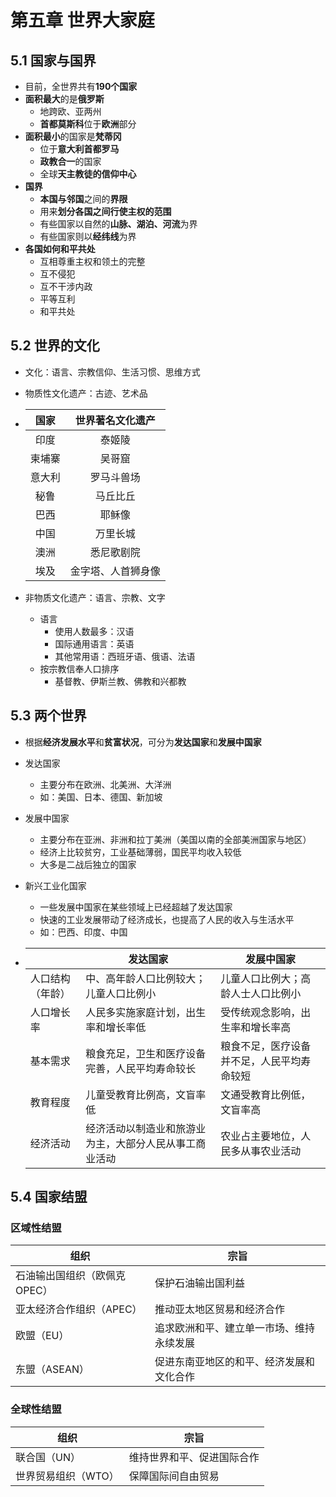 # 第五章 世界大家庭

## 5.1 国家与国界

- 目前，全世界共有**190个国家**
- **面积最大**的是**俄罗斯**
  - 地跨欧、亚两州
  - **首都莫斯科**位于**欧洲**部分
- **面积最小**的国家是**梵蒂冈**
  - 位于**意大利首都罗马**
  - **政教合一**的国家
  - 全球**天主教徒的信仰中心**
- **国界**
  - **本国与邻国**之间的**界限**
  - 用来**划分各国之间行使主权的范围**
  - 有些国家以自然的**山脉、湖泊、河流**为界
  - 有些国家则以**经纬线**为界
- **各国如何和平共处**
  - 互相尊重主权和领土的完整
  - 互不侵犯
  - 互不干涉内政
  - 平等互利
  - 和平共处

## 5.2 世界的文化

- 文化：语言、宗教信仰、生活习惯、思维方式

- 物质性文化遗产：古迹、艺术品

- |  国家  |  世界著名文化遗产  |
  | :----: | :----------------: |
  |  印度  |       泰姬陵       |
  | 柬埔寨 |       吴哥窟       |
  | 意大利 |     罗马斗兽场     |
  |  秘鲁  |      马丘比丘      |
  |  巴西  |       耶稣像       |
  |  中国  |      万里长城      |
  |  澳洲  |     悉尼歌剧院     |
  |  埃及  | 金字塔、人首狮身像 |

- 非物质文化遗产：语言、宗教、文字

  - 语言
    - 使用人数最多：汉语
    - 国际通用语言：英语
    - 其他常用语：西班牙语、俄语、法语
  - 按宗教信奉人口排序
    - 基督教、伊斯兰教、佛教和兴都教

## 5.3 两个世界

- 根据**经济发展水平**和**贫富状况**，可分为**发达国家**和**发展中国家**

- 发达国家

  - 主要分布在欧洲、北美洲、大洋洲
  - 如：美国、日本、德国、新加坡

- 发展中国家

  - 主要分布在亚洲、非洲和拉丁美洲（美国以南的全部美洲国家与地区）
  - 经济上比较贫穷，工业基础薄弱，国民平均收入较低
  - 大多是二战后独立的国家

- 新兴工业化国家

  - 一些发展中国家在某些领域上已经超越了发达国家
  - 快速的工业发展带动了经济成长，也提高了人民的收入与生活水平
  - 如：巴西、印度、中国

- |                  | 发达国家                                               | 发展中国家                                 |
  | ---------------- | ------------------------------------------------------ | ------------------------------------------ |
  | 人口结构（年龄） | 中、高年龄人口比例较大；儿童人口比例小                 | 儿童人口比例大；高龄人士人口比例小         |
  | 人口增长率       | 人民多实施家庭计划，出生率和增长率低                   | 受传统观念影响，出生率和增长率高           |
  | 基本需求         | 粮食充足，卫生和医疗设备完善，人民平均寿命较长         | 粮食不足，医疗设备并不足，人民平均寿命较短 |
  | 教育程度         | 儿童受教育比例高，文盲率低                             | 文通受教育比例低，文盲率高                 |
  | 经济活动         | 经济活动以制造业和旅游业为主，大部分人民从事工商业活动 | 农业占主要地位，人民多从事农业活动         |

## 5.4 国家结盟

### 区域性结盟

| 组织                         | 宗旨                                     |
| ---------------------------- | ---------------------------------------- |
| 石油输出国组织（欧佩克OPEC） | 保护石油输出国利益                       |
| 亚太经济合作组织（APEC）     | 推动亚太地区贸易和经济合作               |
| 欧盟（EU）                   | 追求欧洲和平、建立单一市场、维持永续发展 |
| 东盟（ASEAN）                | 促进东南亚地区的和平、经济发展和文化合作 |

### 全球性结盟

| 组织                | 宗旨                       |
| ------------------- | -------------------------- |
| 联合国（UN）        | 维持世界和平、促进国际合作 |
| 世界贸易组织（WTO） | 保障国际间自由贸易         |
